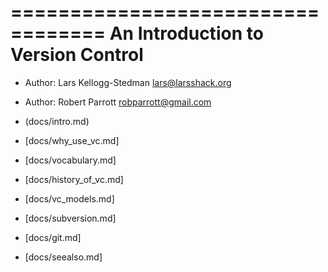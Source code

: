 ==================================
An Introduction to Version Control
==================================

* Author: Lars Kellogg-Stedman <lars@larsshack.org>
* Author: Robert Parrott <robparrott@gmail.com>


* (docs/intro.md)

* [docs/why_use_vc.md]

* [docs/vocabulary.md]

* [docs/history_of_vc.md]

* [docs/vc_models.md]

* [docs/subversion.md]

* [docs/git.md]

* [docs/seealso.md]
